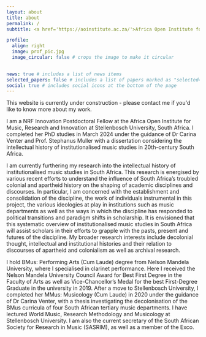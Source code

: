 ```yaml
---
layout: about
title: about
permalink: /
subtitle: <a href='https://aoinstitute.ac.za/'>Africa Open Institute for Music, Research and Innovation</a> Stellenbosch, South Africa

profile:
  align: right
  image: prof_pic.jpg
  image_circular: false # crops the image to make it circular
  

news: true # includes a list of news items
selected_papers: false # includes a list of papers marked as "selected={true}"
social: true # includes social icons at the bottom of the page
---
```


This website is currently under construction - please contact me if you'd like to know more about my work.

I am a NRF Innovation Postdoctoral Fellow at the Africa Open Institute for Music, Research and Innovation at Stellenbosch University, South Africa. I completed her PhD studies in March 2024 under the guidance of Dr Carina Venter and Prof. Stephanus Muller with a dissertation considering the intellectual history of institutionalised music studies in 20th-century South Africa.  

I am currently furthering my research into the intellectual history of institutionalised music studies in South Africa. This research is energised by various recent efforts to understand the influence of South Africa’s troubled colonial and apartheid history on the shaping of academic disciplines and discourses. In particular, I am concerned with the establishment and consolidation of the discipline, the work of individuals instrumental in this project, the various ideologies at play in institutions such as music departments as well as the ways in which the discipline has responded to political transitions and paradigm shifts in scholarship. It is envisioned that this systematic overview of institutionalised music studies in South Africa will assist scholars in their efforts to grapple with the pasts, present and futures of the discipline. My broader research interests include decolonial thought, intellectual and institutional histories and their relation to discourses of apartheid and colonialism as well as archival research. 

I hold BMus: Performing Arts (Cum Laude) degree from Nelson Mandela University, where I specialised in clarinet performance. Here I received the Nelson Mandela University Council Award for Best First Degree in the Faculty of Arts as well as Vice-Chancellor’s Medal for the best First-Degree Graduate in the university in 2019. After a move to Stellenbosch University, I completed her MMus: Musicology (Cum Laude) in 2020 under the guidance of Dr Carina Venter, with a thesis investigating the decolonisation of the BMus curricula of four South African tertiary music departments. I have lectured World Music, Research Methodology and Musicology at Stellenbosch University. I am also the current secretary of the South African Society for Research in Music (SASRIM), as well as a member of the Exco. 


